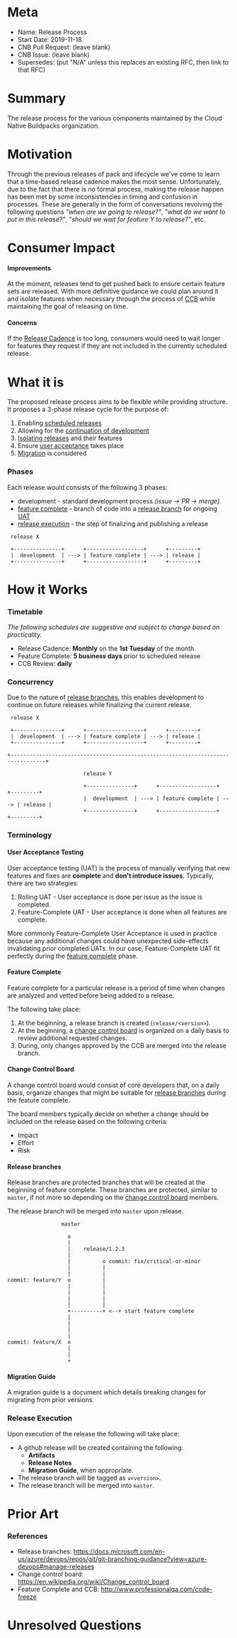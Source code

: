 # Meta
[meta]: #meta
- Name: Release Process
- Start Date: 2019-11-18
- CNB Pull Request: (leave blank)
- CNB Issue: (leave blank)
- Supersedes: (put "N/A" unless this replaces an existing RFC, then link to that RFC)

# Summary
[summary]: #summary

The release process for the various components maintained by the Cloud Native Buildpacks organization.

# Motivation
[motivation]: #motivation

Through the previous releases of pack and lifecycle we've come to learn that a time-based release cadence makes the
most sense. Unfortunately, due to the fact that there is no formal process, making the release happen has been met by
some inconsistencies in timing and confusion in processes. These are generally in the form of conversations revolving 
the following questions _"when are we going to release?"_, _"what do we want to put in this release?"_, 
_"should we wait for feature Y to release?"_, etc.

# Consumer Impact

#### Improvements

At the moment, releases tend to get pushed back to ensure certain feature sets are released. With more
definitive guidance we could plan around it and isolate features when necessary through the process of
[CCB](#change-control-board) while maintaining the goal of releasing on time.

#### Concerns

If the [Release Cadence](#timetable) is too long, consumers would need to wait longer for features they request
if they are not included in the currently scheduled release.

# What it is
[what-it-is]: #what-it-is

The proposed release process aims to be flexible while providing structure. It proposes a 3-phase release cycle for
the purpose of:
 
1. Enabling [scheduled releases](#timetable)
2. Allowing for the [continuation of development](#concurrency)
3. [Isolating releases](#release-branches) and their features
4. Ensure [user acceptance](#user-acceptance-testing) takes place
5. [Migration](#migration-guide) is considered

### Phases
Each release would consists of the following 3 phases:

- development - standard development process _(issue -> PR -> merge)_
- [feature complete](#feature-complete) - branch of code into a [release branch](#release-branches) for ongoing [UAT](#user-acceptance-testing)
- [release execution](#release-execution) - the step of finalizing and publishing a release

```text
 release X

 +---------------+      +------------------+      +---------+
 |  development  | ---> | feature complete | ---> | release |
 +---------------+      +------------------+      +---------+

```

# How it Works
[how-it-works]: #how-it-works

### Timetable

_The following schedules are suggestive and subject to change based on practicality._

* Release Cadence: **Monthly** on the **1st Tuesday** of the month 
* Feature Complete: **5 business days** prior to scheduled release
* CCB Review: **daily**

### Concurrency

Due to the nature of [release branches](#release-branches), this enables development to continue on future releases
while finalizing the current release. 

```text
 release X

 +---------------+      +------------------+      +---------+
 |  development  | ---> | feature complete | ---> | release |
 +---------------+      +------------------+      +---------+

+---------------------------------------------------------------------------------+

                        release Y

                        +---------------+      +------------------+      +---------+
                        |  development  | ---> | feature complete | ---> | release |
                        +---------------+      +------------------+      +---------+
```

### Terminology

#### User Acceptance Testing

User acceptance testing (UAT) is the process of manually verifying that new features and fixes are **complete** and 
**don't introduce issues**. Typically, there are two strategies:

1. Rolling UAT - User acceptance is done per issue as the issue is completed.
2. Feature-Complete UAT - User acceptance is done when all features are complete.

More commonly Feature-Complete User Acceptance is used in practice because any additional changes could have unexpected
side-effects invalidating prior completed UATs. In our case, Feature-Complete UAT fit perfectly during the
[feature complete](#feature-complete) phase.

#### Feature Complete

Feature complete for a particular release is a period of time when changes are analyzed and vetted before being added to
a release.

The following take place:

1. At the beginning, a release branch is created (`release/<version>`).
2. At the beginning, a [change control board](#change-control-board) is organized on a daily basis to review additional
requested changes.
3. During, only changes approved by the CCB are merged into the release branch.

#### Change Control Board

A change control board would consist of core developers that, on a daily basis, organize changes that might
be suitable for [release branches](#release-branches) during the feature complete.

The board members typically decide on whether a change should be included on the release based on the following criteria:

- Impact
- Effort
- Risk

#### Release branches

Release branches are protected branches that will be created at the beginning of feature complete. These branches are
protected, similar to `master`, if not more so depending on the [change control board](#change-control-board) members. 

The release branch will be merged into `master` upon release.

```text
                 master

                   o
                   |
                   |    release/1.2.3
                   |
                   |          o commit: fix/critical-or-minor
                   |          |
                   |          |
commit: feature/Y  o          |
                   |          |
                   |          |
                   |          |
                   |          |
                   +----------+ <--+ start feature complete
                   |
                   |
                   |
                   |
commit: feature/X  o
                   |
                   |
                   +
```

#### Migration Guide

A migration guide is a document which details breaking changes for migrating from prior versions.

### Release Execution

Upon execution of the release the following will take place:

- A github release will be created containing the following:
    - **Artifacts**
    - **Release Notes**
    - **Migration Guide**, when appropriate.
- The release branch will be tagged as `v<version>`.
- The release branch will be merged into `master`.

# Prior Art
[prior-art]: #prior-art

### References

* Release branches: https://docs.microsoft.com/en-us/azure/devops/repos/git/git-branching-guidance?view=azure-devops#manage-releases
* Change control board: https://en.wikipedia.org/wiki/Change_control_board
* Feature Complete and CCB: http://www.professionalqa.com/code-freeze


# Unresolved Questions
[unresolved-questions]: #unresolved-questions